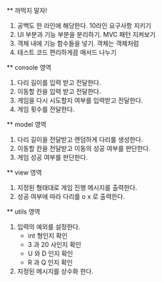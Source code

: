 ** 까먹지 말자!
1. 공백도 한 라인에 해당한다. 10라인 요구사항 지키기
2. UI 부분과 기능 부분을 분리하기. MVC 패턴 지켜보기
3. 객체 내에 기능 함수들을 넣기. 객체는 객체처럼
4. 테스트 코드 편리하게끔 매서드 나누기


** console 영역
1. 다리 길이를 입력 받고 전달한다.
2. 이동할 칸을 입력 받고 전달한다.
3. 게임을 다시 시도할지 여부를 입력받고 전달한다.
4. 게임 횟수를 전달한다.

** model 영역
1. 다리 길이을 전달받고 랜덤하게 다리를 생성한다.
2. 이동할 칸을 전달받고 이동의 성공 여부를 판단한다.
3. 게임 성공 여부를 판단한다.

** view 영역
1. 지정된 형태대로 게임 진행 메시지를 출력한다.
2. 성공 여부에 따라 다리를 o x 로 출력한다.

** utils 영역
1. 입력의 예외를 설정한다.
    * int 형인지 확인
    * 3 과 20 사인지 확인
    * U 와 D 인지 확인
    * R 과 Q 인지 확인
2. 지정된 메시지를 상수화 한다.
